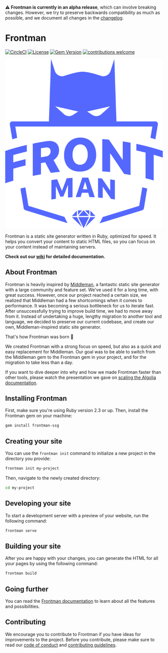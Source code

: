 ⚠️  **Frontman is currently in an alpha release**, which can involve breaking changes. However, we try to preserve backwards compatibility as much as possible, and we document all changes in the [changelog][changelog].

# Frontman

[![CircleCI](https://circleci.com/gh/algolia/frontman/tree/master.svg?style=shield&circle-token=ea3dfd1f27a86d050cbc806d3cbd27c1742746ac)](https://circleci.com/gh/algolia/frontman/tree/master)
[![License](http://img.shields.io/badge/license-MIT-blue.svg?style=flat)][license]
[![Gem Version](http://img.shields.io/gem/v/frontman-ssg.svg?style=flat)][gem]
[![contributions welcome](https://img.shields.io/badge/contributions-welcome-brightgreen.svg?style=flat)](https://github.com/dwyl/esta/issues)


![Frontman](frontman.svg)

Frontman is a static site generator written in Ruby, optimized for speed. It helps you convert your content to static HTML files, so you can focus on your content instead of maintaining servers.


**Check out our [wiki][wiki] for detailed documentation.**

## About Frontman
Frontman is heavily inspired by [Middleman][middleman], a fantastic static site generator with a large community and feature set. We've used it for a long time, with great success.
However, once our project reached a certain size, we realized that Middleman had a few shortcomings when it comes to performance. It was becoming a serious bottleneck for us to iterate fast. After unsuccessfully trying to improve build time, we had to move away from it. Instead of undertaking a huge, lengthy migration to another tool and language, we decided to preserve our current codebase, and create our own, Middleman-inspired static site generator.

That's how Frontman was born 🚀

We created Frontman with a strong focus on speed, but also as a quick and easy replacement for Middleman. Our goal was to be able to switch from the Middleman gem to the Frontman gem in your project, and for the migration to take less than a day.

If you want to dive deeper into why and how we made Frontman faster than other tools, please watch the presentation we gave on [scaling the Algolia documentation][doc_talk].

## Installing Frontman

First, make sure you're using Ruby version 2.3 or up. Then, install the Frontman gem on your machine:

```sh
gem install frontman-ssg
```

## Creating your site

You can use the `frontman init` command to initialize a new project in the directory you provide:

```sh
frontman init my-project
```

Then, navigate to the newly created directory:

```sh
cd my-project
```

## Developing your site

To start a development server with a preview of your website, run the following command:

```sh
frontman serve
```

## Building your site

After you are happy with your changes, you can generate the HTML for all your pages by using the following command:

```sh
frontman build
```

## Going further

You can read the [Frontman documentation][wiki] to learn about all the features and possibilities.

## Contributing

We encourage you to contribute to Frontman if you have ideas for improvements to the project. 
Before you contribute, please make sure to read our [code of conduct](.github/CODE_OF_CONDUCT.md) and [contributing guidelines](CONTRIBUTING.md).

[changelog]: https://github.com/algolia/frontman/blob/master/CHANGELOG.md
[doc_talk]: https://www.youtube.com/watch?v=6feV1DrCBdE
[gem]: https://rubygems.org/gems/frontman-ssg
[license]: https://github.com/algolia/frontman/blob/master/LICENSE.md
[middleman]: https://middlemanapp.com/
[wiki]: https://github.com/algolia/frontman/wiki
